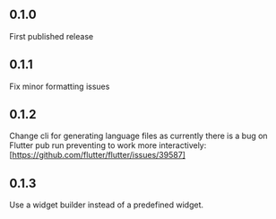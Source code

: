 ## 0.1.0

First published release

## 0.1.1

Fix minor formatting issues

## 0.1.2

Change cli for generating language files as currently there is a bug on Flutter pub run preventing to work more interactively: [https://github.com/flutter/flutter/issues/39587]

## 0.1.3

Use a widget builder instead of a predefined widget.